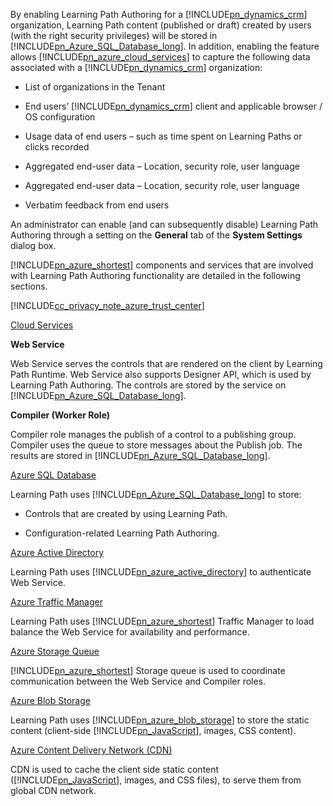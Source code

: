 ﻿By enabling Learning Path Authoring for a [!INCLUDE[pn_dynamics_crm](pn-dynamics-crm.md)] organization, Learning Path content (published or draft) created by users (with the right security privileges) will be stored in [!INCLUDE[pn_Azure_SQL_Database_long](pn-azure-sql-database-long.md)]. In addition, enabling the feature allows [!INCLUDE[pn_azure_cloud_services](pn-azure-cloud-services.md)] to capture the following data associated with a [!INCLUDE[pn_dynamics_crm](pn-dynamics-crm.md)] organization:  
  
-   List of organizations in the Tenant  
  
-   End users’ [!INCLUDE[pn_dynamics_crm](pn-dynamics-crm.md)] client and applicable browser / OS configuration  
  
-   Usage data of end users – such as time spent on Learning Paths or clicks recorded  
  
-   Aggregated end-user data – Location, security role, user language  
  
-   Aggregated end-user data – Location, security role, user language  
  
-   Verbatim feedback from end users  
  
 An administrator can enable (and can subsequently disable) Learning Path Authoring through a setting on the **General** tab of the **System Settings** dialog box.  
  
 [!INCLUDE[pn_azure_shortest](pn-azure-shortest.md)] components and services that are involved with Learning Path Authoring functionality are detailed in the following sections.  
  
 [!INCLUDE[cc_privacy_note_azure_trust_center](cc-privacy-note-azure-trust-center.md)]  
  
 [Cloud Services](https://azure.microsoft.com/en-us/services/cloud-services/)  
  
 **Web Service**  
  
 Web Service serves the controls that are rendered on the client by Learning Path Runtime. Web Service also supports Designer API, which is used by Learning Path Authoring. The controls are stored by the service on [!INCLUDE[pn_Azure_SQL_Database_long](pn-azure-sql-database-long.md)].  
  
 **Compiler (Worker Role)**  
  
 Compiler role manages the publish of a control to a publishing group. Compiler uses the queue to store messages about the Publish job. The results are stored in [!INCLUDE[pn_Azure_SQL_Database_long](pn-azure-sql-database-long.md)].  
  
 [Azure SQL Database](https://azure.microsoft.com/en-us/services/sql-database/)  
  
 Learning Path uses [!INCLUDE[pn_Azure_SQL_Database_long](pn-azure-sql-database-long.md)] to store:  
  
-   Controls that are created by using Learning Path.  
  
-   Configuration-related Learning Path Authoring.  
  
 [Azure Active Directory](https://azure.microsoft.com/en-us/services/active-directory/)  
  
 Learning Path uses [!INCLUDE[pn_azure_active_directory](pn-azure-active-directory.md)] to authenticate Web Service.  
  
 [Azure Traffic Manager](https://azure.microsoft.com/en-us/services/traffic-manager/)  
  
 Learning Path uses [!INCLUDE[pn_azure_shortest](pn-azure-shortest.md)] Traffic Manager to load balance the Web Service for availability and performance.  
  
 [Azure Storage Queue](https://azure.microsoft.com/en-us/services/storage/)  
  
 [!INCLUDE[pn_azure_shortest](pn-azure-shortest.md)] Storage queue is used to coordinate communication between the Web Service and Compiler roles.  
  
 [Azure Blob Storage](https://azure.microsoft.com/en-us/services/storage/)  
  
 Learning Path uses [!INCLUDE[pn_azure_blob_storage](pn-azure-blob-storage.md)] to store the static content (client-side [!INCLUDE[pn_JavaScript](pn-javascript.md)], images, CSS content).  
  
 [Azure Content Delivery Network (CDN)](https://azure.microsoft.com/en-us/services/cdn/)  
  
 CDN is used to cache the client side static content ([!INCLUDE[pn_JavaScript](pn-javascript.md)], images, and CSS files), to serve them from global CDN network.
